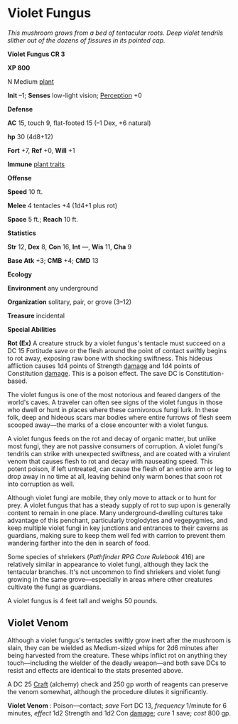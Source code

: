# Violet Fungus

_This mushroom grows from a bed of tentacular roots. Deep violet tendrils slither out of the dozens of fissures in its pointed cap._

**Violet Fungus CR 3**

**XP 800**

N Medium [plant](creatureTypes.html#_plant)

**Init** –1; **Senses** low-light vision; [Perception](../skills/perception.html#_perception) +0

**Defense**

**AC** 15, touch 9, flat-footed 15 (–1 Dex, +6 natural)

**hp** 30 (4d8+12)

**Fort** +7, **Ref** +0, **Will** +1

**Immune** [plant traits](universalMonsterRules.html#_plant-traits)

**Offense**

**Speed** 10 ft.

**Melee** 4 tentacles +4 (1d4+1 plus rot)

**Space** 5 ft.; **Reach** 10 ft.

**Statistics**

**Str** 12, **Dex** 8, **Con** 16, **Int** —, **Wis** 11, **Cha** 9

**Base Atk** +3; **CMB** +4; **CMD** 13

**Ecology**

**Environment** any underground

**Organization** solitary, pair, or grove (3–12)

**Treasure** incidental

**Special Abilities**

**Rot (Ex)** A creature struck by a violet fungus's tentacle must succeed on a DC 15 Fortitude save or the flesh around the point of contact swiftly begins to rot away, exposing raw bone with shocking swiftness. This hideous affliction causes 1d4 points of Strength [damage](universalMonsterRules.html#_ability-damage-and-drain) and 1d4 points of Constitution [damage](universalMonsterRules.html#_ability-damage-and-drain). This is a poison effect. The save DC is Constitution-based.

The violet fungus is one of the most notorious and feared dangers of the world's caves. A traveler can often see signs of the violet fungus in those who dwell or hunt in places where these carnivorous fungi lurk. In these folk, deep and hideous scars mar bodies where entire furrows of flesh seem scooped away—the marks of a close encounter with a violet fungus.

A violet fungus feeds on the rot and decay of organic matter, but unlike most fungi, they are not passive consumers of corruption. A violet fungi's tendrils can strike with unexpected swiftness, and are coated with a virulent venom that causes flesh to rot and decay with nauseating speed. This potent poison, if left untreated, can cause the flesh of an entire arm or leg to drop away in no time at all, leaving behind only warm bones that soon rot into corruption as well.

Although violet fungi are mobile, they only move to attack or to hunt for prey. A violet fungus that has a steady supply of rot to sup upon is generally content to remain in one place. Many underground-dwelling cultures take advantage of this penchant, particularly troglodytes and vegepygmies, and keep multiple violet fungi in key junctions and entrances to their caverns as guardians, making sure to keep them well fed with carrion to prevent them wandering farther into the den in search of food.

Some species of shriekers (_Pathfinder RPG Core Rulebook_ 416) are relatively similar in appearance to violet fungi, although they lack the tentacular branches. It's not uncommon to find shriekers and violet fungi growing in the same grove—especially in areas where other creatures cultivate the fungi as guardians.

A violet fungus is 4 feet tall and weighs 50 pounds.

## Violet Venom

Although a violet fungus's tentacles swiftly grow inert after the mushroom is slain, they can be wielded as Medium-sized whips for 2d6 minutes after being harvested from the creature. These whips inflict rot on anything they touch—including the wielder of the deadly weapon—and both save DCs to resist and effects are identical to the stats presented above.

A DC 25 [Craft](../skills/craft.html#_craft) (alchemy) check and 250 gp worth of reagents can preserve the venom somewhat, although the procedure dilutes it significantly.

**Violet Venom** : Poison—contact; _save_ Fort DC 13, _frequency_ 1/minute for 6 minutes, _effect_ 1d2 Strength and 1d2 Con [damage](universalMonsterRules.html#_ability-damage-and-drain); _cure_ 1 save; _cost_ 800 gp.

